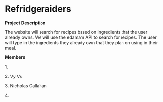 # Refridgeraiders
 
 <p><b>Project Description</b></p>
<p>The website will search for recipes based on ingredients that the user already owns. We will use the edamam API to search for recipes. The user will type in the ingredients they already own that they plan on using in their meal.</p>
 <p><b>Members</b></p>
 <p>1. </p>
 <p>2. Vy Vu</p>
 <p>3. Nicholas Callahan</p>
 <p>4. </p>
